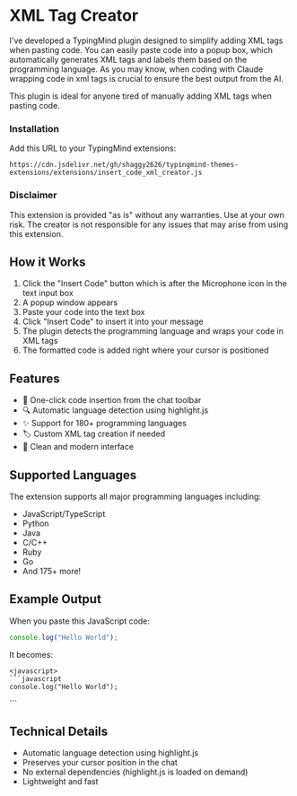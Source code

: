 # XML Tag Creator

I've developed a TypingMind plugin designed to simplify adding XML tags when pasting code. You can easily paste code into a popup box, which automatically generates XML tags and labels them based on the programming language. As you may know, when coding with Claude wrapping code in xml tags is crucial to ensure the best output from the AI. 

This plugin is ideal for anyone tired of manually adding XML tags when pasting code.

### Installation
Add this URL to your TypingMind extensions:
```
https://cdn.jsdelivr.net/gh/shaggy2626/typingmind-themes-extensions/extensions/insert_code_xml_creator.js
```

### Disclaimer
This extension is provided "as is" without any warranties. Use at your own risk. The creator is not responsible for any issues that may arise from using this extension.

## How it Works

1. Click the "Insert Code" button which is after the Microphone icon in the text input box
2. A popup window appears
3. Paste your code into the text box
4. Click "Insert Code" to insert it into your message
5. The plugin detects the programming language and wraps your code in XML tags
6. The formatted code is added right where your cursor is positioned

## Features

- 🎯 One-click code insertion from the chat toolbar
- 🔍 Automatic language detection using highlight.js
- ✨ Support for 180+ programming languages
- 🏷️ Custom XML tag creation if needed
- 💅 Clean and modern interface

## Supported Languages

The extension supports all major programming languages including:
- JavaScript/TypeScript
- Python
- Java
- C/C++
- Ruby
- Go
- And 175+ more!

## Example Output

When you paste this JavaScript code:
```javascript
console.log("Hello World");
```

It becomes:
```
<javascript>
```javascript
console.log("Hello World");
```
</javascript>
```

## Technical Details

- Automatic language detection using highlight.js
- Preserves your cursor position in the chat
- No external dependencies (highlight.js is loaded on demand)
- Lightweight and fast 
